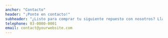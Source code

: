 ```yaml
---
anchor: "Contacto"
header: "¡Ponte en contacto!"
subheader: "¿Listo para comprar tu siguiente repuesto con nosotros? Llamános o mandános un correo y te responderemos lo más pronto posible."
telephone: 03-0000-0001
email: contact@yourwebsite.com
---
```

